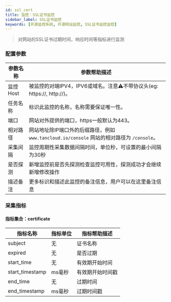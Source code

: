 ```yaml
---
id: ssl_cert  
title: 监控：SSL证书监控      
sidebar_label: SSL证书监控    
keywords: [开源监控系统, 开源网站监控, SSL证书监控监控]
---
```


> 对网站的SSL证书过期时间，响应时间等指标进行监测

### 配置参数

|  参数名称  |                              参数帮助描述                               |
|--------|-------------------------------------------------------------------|
| 监控Host | 被监控的对端IPV4，IPV6或域名。注意⚠️不带协议头(eg: https://, http://)。              |
| 任务名称   | 标识此监控的名称，名称需要保证唯一性。                                               |
| 端口     | 网站对外提供的端口，https一般默认为443。                                          |
| 相对路径   | 网站地址除IP端口外的后缀路径，例如 `www.tancloud.io/console` 网站的相对路径为 `/console`。 |
| 采集间隔   | 监控周期性采集数据间隔时间，单位秒，可设置的最小间隔为30秒                                    |
| 是否探测   | 新增监控前是否先探测检查监控可用性，探测成功才会继续新增修改操作                                  |
| 描述备注   | 更多标识和描述此监控的备注信息，用户可以在这里备注信息                                       |

### 采集指标

#### 指标集合：certificate

|      指标名称       | 指标单位 |  指标帮助描述  |
|-----------------|------|----------|
| subject         | 无    | 证书名称     |
| expired         | 无    | 是否过期     |
| start_time      | 无    | 有效期开始时间  |
| start_timestamp | ms毫秒 | 有效期开始时间戳 |
| end_time        | 无    | 过期时间     |
| end_timestamp   | ms毫秒 | 过期时间戳    |

